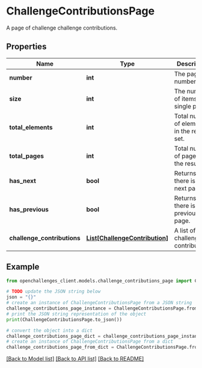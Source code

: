 # ChallengeContributionsPage

A page of challenge challenge contributions.

## Properties

| Name                        | Type                                                        | Description                                 | Notes |
| --------------------------- | ----------------------------------------------------------- | ------------------------------------------- | ----- |
| **number**                  | **int**                                                     | The page number.                            |
| **size**                    | **int**                                                     | The number of items in a single page.       |
| **total_elements**          | **int**                                                     | Total number of elements in the result set. |
| **total_pages**             | **int**                                                     | Total number of pages in the result set.    |
| **has_next**                | **bool**                                                    | Returns if there is a next page.            |
| **has_previous**            | **bool**                                                    | Returns if there is a previous page.        |
| **challenge_contributions** | [**List[ChallengeContribution]**](ChallengeContribution.md) | A list of challenge contributions.          |

## Example

```python
from openchallenges_client.models.challenge_contributions_page import ChallengeContributionsPage

# TODO update the JSON string below
json = "{}"
# create an instance of ChallengeContributionsPage from a JSON string
challenge_contributions_page_instance = ChallengeContributionsPage.from_json(json)
# print the JSON string representation of the object
print(ChallengeContributionsPage.to_json())

# convert the object into a dict
challenge_contributions_page_dict = challenge_contributions_page_instance.to_dict()
# create an instance of ChallengeContributionsPage from a dict
challenge_contributions_page_from_dict = ChallengeContributionsPage.from_dict(challenge_contributions_page_dict)
```

[[Back to Model list]](../README.md#documentation-for-models) [[Back to API list]](../README.md#documentation-for-api-endpoints) [[Back to README]](../README.md)
